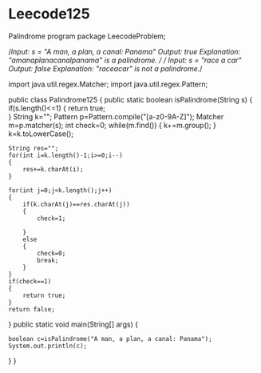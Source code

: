 # Leecode125
Palindrome program
package LeecodeProblem;

/*Input: s = "A man, a plan, a canal: Panama"
Output: true
Explanation: "amanaplanacanalpanama" is a palindrome.
*/
/*
Input: s = "race a car"
Output: false
Explanation: "raceacar" is not a palindrome.*/


import java.util.regex.Matcher;
import java.util.regex.Pattern;

public class Palindrome125 {
public static  boolean isPalindrome(String s)
{
	if(s.length()<=1)
	{
	  return true;	
	}
	String k="";
	Pattern p=Pattern.compile("[a-z0-9A-Z]");
	Matcher m=p.matcher(s);
	int check=0;
	while(m.find())
	{
	 k+=m.group();
	}
	k=k.toLowerCase();

	String res="";
	for(int i=k.length()-1;i>=0;i--)
	{
		res+=k.charAt(i);	
	}
	
	for(int j=0;j<k.length();j++)
	{
		if(k.charAt(j)==res.charAt(j))
		{
			check=1;
			
		}
		else
		{
			check=0;
			break;
		}
	}
	if(check==1)
	{
		return true;
	}
	return false;
}
public static void main(String[] args) {
	
	boolean c=isPalindrome("A man, a plan, a canal: Panama");
	System.out.println(c);
	
}
}
